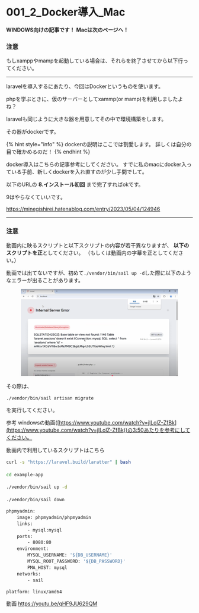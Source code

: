 # 001\_2\_Docker導入\_Mac

**WINDOWS向けの記事です！** **Macは次のページへ！**

### 注意

もしxamppやmampを起動している場合は、それらを終了させてから以下行ってください。

***

laravelを導入するにあたり、今回はDockerというものを使います。

phpを学ぶときに、仮のサーバーとしてxammp(or mamp)を利用しましたよね？

laravelも同じように大きな器を用意してその中で環境構築をします。

その器がdockerです。

{% hint style="info" %}
dockerの説明はここでは割愛します。 詳しくは自分の目で確かめるのだ！
{% endhint %}

docker導入はこちらの記事参考にしてください。 すでに私のmacにdocker入っている手前、新しくdockerを入れ直すのが少し手間でして。

以下のURLの **8.インストール初回** まで完了すればokです。

9はやらなくていいです。

https://minegishirei.hatenablog.com/entry/2023/05/04/124946

***

### 注意

動画内に映るスクリプトと以下スクリプトの内容が若干異なりますが、 **以下のスクリプトを正**としてください。 （もしくは動画内の字幕を正としてください。）

動画では出てないですが、初めて`./vendor/bin/sail up -d`した際に以下のようなエラーが出ることがあります。

<figure><img src="../.gitbook/assets/スクリーンショット 2025-01-18 14.11.12.png" alt=""><figcaption></figcaption></figure>

その際は、

```
./vendor/bin/sail artisan migrate
```

を実行してください。

参考 windowsの動画([https://www.youtube.com/watch?v=jlLolZ-ZfBk](https://www.youtube.com/watch?v=jlLolZ-ZfBk))の3:50あたりを参考にしてください。

動画内で利用しているスクリプトはこちら

```bash
curl -s "https://laravel.build/laratter" | bash

cd example-app

./vendor/bin/sail up -d

./vendor/bin/sail down
```

```bash
phpmyadmin:
    image: phpmyadmin/phpmyadmin
    links:
        - mysql:mysql
    ports:
        - 8080:80
    environment:
        MYSQL_USERNAME: '${DB_USERNAME}'
        MYSQL_ROOT_PASSWORD: '${DB_PASSWORD}'
        PMA_HOST: mysql
    networks:
        - sail
```

```bash
platform: linux/amd64
```

動画 https://youtu.be/qHF9JU629QM
